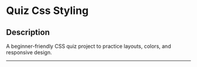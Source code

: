 # Quiz Css Styling

## Description

A beginner-friendly CSS quiz project to practice layouts, colors, and responsive design.

---

